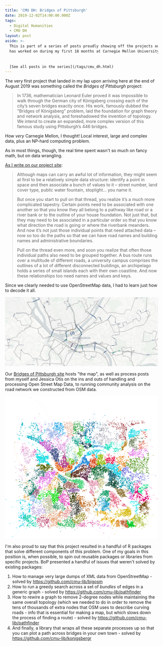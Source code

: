 ```yaml
---
title: 'CMU DH: Bridges of Pittsburgh'
date: 2019-12-02T14:00:00.000Z
tags:
  - Digital Humanities
  - CMU DH
layout: post
aside: >-
  This is part of a series of posts proudly showing off the projects our team
  has worked on during my first 18 months at Carnegie Mellon University.


  [See all posts in the series](/tags/cmu_dh.html)
---
```

The very first project that landed in my lap upon arriving here at the end of August 2019 was something called the _Bridges of Pittsburgh_ project:

>In 1736, mathematician Leonard Euler proved it was impossible to walk through the German city of Königsberg crossing each of the city’s seven bridges exactly once. His work, famously dubbed the "Bridges of Königsberg" problem, laid the foundation for graph theory and network analysis, and foreshadowed the invention of topology. We intend to create an expanded, more complex version of this famous study using Pittsburgh’s 446 bridges.

How _very_ Carnegie Mellon, I thought! Local interest, large and complex data, plus an NP-hard computing problem.

As in most things, though, the real time spent wasn't so much on fancy math, but on data wrangling. 

[As I write on our project site](https://bridgesofpittsburgh.net/posts/cleaning-open-street-map-data/):

>Although maps can carry an awful lot of information, they might seem at first to be a relatively simple data structure: identify a point in space and then associate a bunch of values to it – street number, land cover type, public water fountain, stoplight… you name it.
>
>But once you start to pull on that thread, you realize it’s a much more complicated tapestry. Certain points need to be associated with one another so that you know they all belong to a pathway like road or a river bank or to the outline of your house foundation. Not just that, but they may need to be associated in a particular order so that you know what direction the road is going or where the riverbank meanders. And now it’s not just those individual points that need attached data – now so too do the paths so that we can have road names and building names and administrative boundaries.
>
>Pull on the thread even more, and soon you realize that often those individual paths also need to be grouped together. A bus route runs over a multitude of different roads, a university campus comprises the outlines of a lot of different disconnected buildings, an archipelago holds a series of small islands each with their own coastline. And now these relationships too need names and values and keys.

Since we clearly needed to use OpenStreetMap data, I had to learn just how to decode it all.

![A map showing a route over all the bridges of Pittsburgh](/assets/images/bridges_of_pittsburgh.png)

Our [Bridges of Pittsburgh site](https://bridgesofpittsburgh.net/posts) hosts "the map", as well as process posts from myself and Jessica Otis on the ins and outs of handling and processing Open Street Map Data, to running community analysis on the road network we constructed from OSM data.

![Community detection visualization on the Pittsburgh road network](/assets/images/colored-network-copy_lesswhitespace.png)

I'm also proud to say that this project resulted in a handful of R packages that solve different components of this problem. One of my goals in this position is, when possible, to spin out reusable packages or libraries from specific projects. BoP presented a handful of issues that weren't solved by existing packages: 

1. How to manage very large dumps of XML data from OpenStreetMap - solved by <https://github.com/cmu-lib/bigosm>
2. How to run a greedy search across a set of _bundles_ of edges in a generic graph - solved by <https://github.com/cmu-lib/pathfinder>
3. How to rewire a graph to remove 2-degree nodes while maintaining the same overall topology (which we needed to do in order to remove the tens of thousands of extra nodes that OSM uses to describe curving roads - info that is essential for making a map, but which slows down the process of finding a route) - solved by <https://github.com/cmu-lib/pathfinder>
4. And finally, a library that wraps all these separate processes up so that you can plot a path across bridges in your own town - solved by <https://github.com/cmu-lib/konigsbergr>
